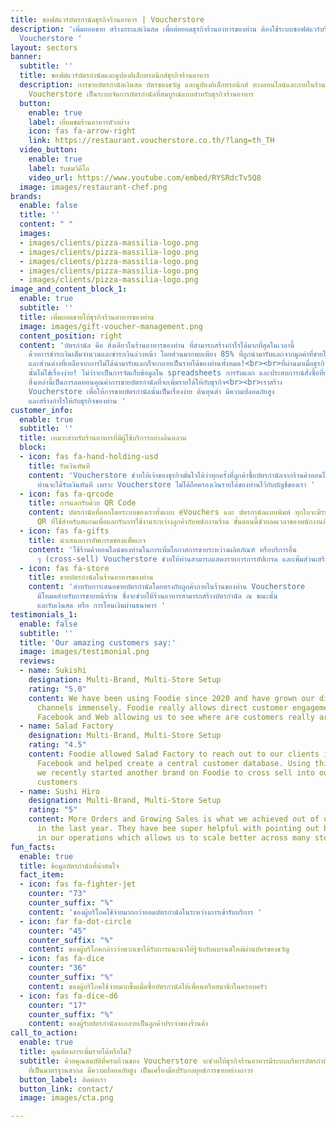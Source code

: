 ```yaml
---
title: ซอฟต์แวร์บัตรกำนัลธุรกิจร้านอาหาร | Voucherstore
description: 'เพิ่มยอดขาย สร้างกระแสเงินสด เพื่อต่อยอดธุรกิจร้านอาหารของท่าน ต้องใช้ระบบซอฟต์แวร์บริหารบัตรกำนัลของขวัญอิเล็กทรอนิกส์
  Voucherstore '
layout: sectors
banner:
  subtitle: ''
  title: ซอฟต์แวร์บัตรกำนัลและคูปองอิเล็กทรอนิกส์ธุรกิจร้านอาหาร
  description: การขายบัตรกำนัลเงินสด บัตรของขวัญ และคูปองอิเล็กทรอนิกส์ ทางออนไลน์และภายในร้านอาหาร
    Voucherstore เป็นระบบจัดการบัตรกำนัลที่สมบูรณ์แบบสำหรับธุรกิจร้านอาหาร
  button:
    enable: true
    label: เยี่ยมชมร้านอาหารตัวอย่าง
    icon: fas fa-arrow-right
    link: https://restaurant.voucherstore.co.th/?lang=th_TH
  video_button:
    enable: true
    label: รับชมวิดีโอ
    video_url: https://www.youtube.com/embed/RYSRdcTv5Q8
  image: images/restaurant-chef.png
brands:
  enable: false
  title: ''
  content: " "
  images:
  - images/clients/pizza-massilia-logo.png
  - images/clients/pizza-massilia-logo.png
  - images/clients/pizza-massilia-logo.png
  - images/clients/pizza-massilia-logo.png
  - images/clients/pizza-massilia-logo.png
image_and_content_block_1:
  enable: true
  subtitle: ''
  title: เพิ่มยอดขายให้ธุรกิจร้านอาหารของท่าน
  image: images/gift-voucher-management.png
  content_position: right
  content: 'บัตรกำนัล คือ สิ่งเดียวในร้านอาหารของท่าน ที่สามารถสร้างกำไรได้มากที่สุดในเวลานี้
    ด้วยการชำระเงินเต็มจำนวนและชำระเงินล่วงหน้า โดยส่วนมากพบเพียง 85% ที่ถูกนำมารับแลกจากมูลค่าที่ขายไปทั้งหมด
    และส่วนต่างที่เหลือจากการไม่ได้นำมารับแลกก็จะกลายเป็นรายได้ของท่านทั้งหมด!<br><br>ที่ผ่านมาเมื่อธุรกิจต้องการขายบัตรกำนัล
    นั้นไม่ใช่เรื่องง่าย! ไม่ว่าจะเป็นการจัดเก็บข้อมูลใน spreadsheets การรับแลก และประสบการณ์สั่งซื้อที่ยุ่งยากสําหรับลูกค้าของท่าน
    สิ่งเหล่านี้เป็นการลดทอนคุณค่าการขายบัตรกำนัลที่จะเพิ่มรายได้ให้กับธุรกิจ<br><br>เราสร้าง
    Voucherstore เพื่อให้การขายบัตรกํานัลนั้นเป็นเรื่องง่าย ต้นทุนต่ำ มีความปลอดภัยสูง
    และสร้างกําไรให้กับธุรกิจของท่าน '
customer_info:
  enable: true
  subtitle: ''
  title: เหมาะสำหรับร้านอาหารที่มีผู้ใช้บริการอย่างล้นหลาม
  block:
  - icon: fas fa-hand-holding-usd
    title: รับเงินทันที
    content: 'Voucherstore ช่วยให้เจ้าของธุรกิจมั่นใจได้ว่าทุกครั้งที่ลูกค้าซื้อบัตรกำนัลจากร้านค้าออนไลน์ของท่าน
      ท่านจะได้รับเงินทันที เพราะ Voucherstore ไม่ได้ถือครองเงินรายได้ของท่านไว้กับบัญชีของเรา '
  - icon: fas fa-qrcode
    title: การแลกรับด้วย QR Code
    content: บัตรกำนัลที่ออกโดยระบบของเราทั้งแบบ eVouchers และ บัตรกำนัลแบบพิมพ์ ทุกใบจะมีรหัส
      QR ที่ใช้สำหรับสแกนเพื่อแลกรับการใช้งานระหว่างลูกค้ากับพนักงานร้าน ขั้นตอนนี้ช่วยลดเวลาของพนักงานที่กำลังยุ่งได้เป็นอย่างดี
  - icon: fas fa-gifts
    title: นำเสนอการอัพเกรดของแพ็คเกจ
    content: 'ใช้ร้านค้าออนไลน์ของท่านในการเพิ่มโอกาสการขายระหว่างผลิตภัณฑ์ หรือบริการอื่น
      ๆ (cross-sell) Voucherstore ช่วยให้ท่านสามารถแสดงรายการการอัปเกรด และเพิ่มส่วนเสริมในรถเข็นได้อย่างดี '
  - icon: fas fa-store
    title: ขายบัตรกำนัลในร้านอาหารของท่าน
    content: 'สำหรับการเสนอขายบัตรกำนัลโดยตรงกับลูกค้าภายในร้านของท่าน Voucherstore
      มีโหมดสำหรับการขายหน้าร้าน ซึ่งจะช่วยให้ร้านอาหารสามารถสร้างบัตรกำนัล ณ ขณะนั้น
      และรับเงินสด หรือ การโอนเงินผ่านธนาคาร '
testimonials_1:
  enable: false
  subtitle: ''
  title: 'Our amazing customers say:'
  image: images/testimonial.png
  reviews:
  - name: Sukishi
    designation: Multi-Brand, Multi-Store Setup
    rating: "5.0"
    content: We have been using Foodie since 2020 and have grown our direct delivery
      channels immensely. Foodie really allows direct customer engagement across LINE,
      Facebook and Web allowing us to see where are customers really are.
  - name: Salad Factory
    designation: Multi-Brand, Multi-Store Setup
    rating: "4.5"
    content: Foodie allowed Salad Factory to reach out to our clients in LINE and
      Facebook and helped create a central customer database. Using this advantage,
      we recently started another brand on Foodie to cross sell into our existing
      customers
  - name: Sushi Hiro
    designation: Multi-Brand, Multi-Store Setup
    rating: "5"
    content: More Orders and Growing Sales is what we achieved out of using Foodie
      in the last year. They have bee super helpful with pointing out bottlenecks
      in our operations which allows us to scale better across many stores.
fun_facts:
  enable: true
  title: ข้อมูลบัตรกำนัลที่น่าสนใจ
  fact_item:
  - icon: fas fa-fighter-jet
    counter: "73"
    counter_suffix: "%"
    content: 'ของผู้บริโภคใช้จ่ายมากกว่ายอดบัตรกำนัลในระหว่างการเข้ารับบริการ '
  - icon: far fa-dot-circle
    counter: "45"
    counter_suffix: "%"
    content: ของผู้บริโภคกล่าวว่าพวกเขาได้รับการแนะนำให้รู้จักกับแบรนด์ใหม่ผ่านบัตรของขวัญ
  - icon: fas fa-dice
    counter: "36"
    counter_suffix: "%"
    content: ของผู้บริโภคใช้จ่ายมากขึ้นเมื่อซื้อบัตรกำนัลให้เพื่อนหรือสมาชิกในครอบครัว
  - icon: fas fa-dice-d6
    counter: "17"
    counter_suffix: "%"
    content: ของผู้รับบัตรกำนัลจะกลายเป็นลูกค้าประจำของร้านค้า
call_to_action:
  enable: true
  title: คุณต้องการเพิ่มรายได้หรือไม่?
  subtitle: ด้วยคุณสมบัติที่ครบถ้วนของ Voucherstore จะช่วยให้ธุรกิจร้านอาหารมีระบบบริหารบัตรกำนัลและระบบคูปองอิเล็กทรอนิกส์
    ที่เป็นมาตรฐานสากล มีความปลอดภัยสูง เป็นเครื่องมือปรับกลยุทธ์การขายอย่างถาวร
  button_label: ติดต่อเรา
  button_link: contact/
  image: images/cta.png

---
```

